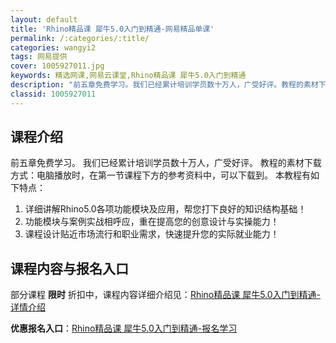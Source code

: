 ```yaml
---
layout: default
title: 'Rhino精品课 犀牛5.0入门到精通-网易精品单课'
permalink: /:categories/:title/
categories: wangyi2
tags: 网易提供
cover: 1005927011.jpg
keywords: 精选网课,网易云课堂,Rhino精品课 犀牛5.0入门到精通
description: "前五章免费学习。我们已经累计培训学员数十万人，广受好评。教程的素材下载方式：电脑播放时，在第一节课程下方的参考资料中，可以下载到。本教程有如下特点：1.详细讲解Rhino5.0各项功能模块及"
classid: 1005927011
---
```


## 课程介绍

前五章免费学习。
我们已经累计培训学员数十万人，广受好评。
教程的素材下载方式：电脑播放时，在第一节课程下方的参考资料中，可以下载到。
本教程有如下特点：
1. 详细讲解Rhino5.0各项功能模块及应用，帮您打下良好的知识结构基础！
2. 功能模块与案例实战相呼应，重在提高您的创意设计与实操能力！
3. 课程设计贴近市场流行和职业需求，快速提升您的实际就业能力！

## 课程内容与报名入口

部分课程 **限时** 折扣中，课程内容详细介绍见：[Rhino精品课 犀牛5.0入门到精通-详情介绍](https://study.163.com/course/introduction/1005927011.htm?share=1&shareId=1025206652&utm_campaign=share&utm_medium=iphoneShare&utm_source=&utm_u=1025206652)

**优惠报名入口**：[Rhino精品课 犀牛5.0入门到精通-报名学习](https://study.163.com/course/introduction/1005927011.htm?share=1&shareId=1025206652&utm_campaign=share&utm_medium=iphoneShare&utm_source=&utm_u=1025206652)

